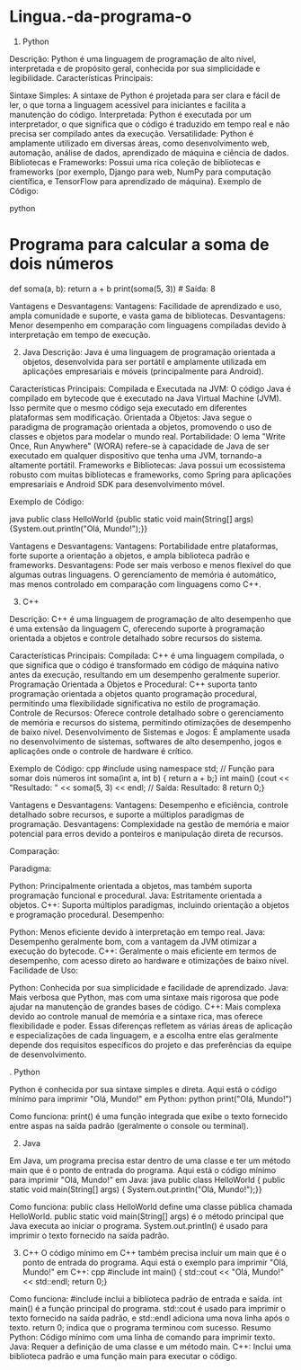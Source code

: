 # Lingua.-da-programa-o

1. Python

Descrição:
Python é uma linguagem de programação de alto nível, interpretada e de propósito geral, conhecida por sua simplicidade e legibilidade.
Características Principais:

Sintaxe Simples: A sintaxe de Python é projetada para ser clara e fácil de ler, o que torna a linguagem acessível para iniciantes e facilita a manutenção do código.
Interpretada: Python é executada por um interpretador, o que significa que o código é traduzido em tempo real e não precisa ser compilado antes da execução.
Versatilidade: Python é amplamente utilizado em diversas áreas, como desenvolvimento web, automação, análise de dados, aprendizado de máquina e ciência de dados.
Bibliotecas e Frameworks: Possui uma rica coleção de bibliotecas e frameworks (por exemplo, Django para web, NumPy para computação científica, e TensorFlow para aprendizado de máquina).
Exemplo de Código:

python
# Programa para calcular a soma de dois números
def soma(a, b):
    return a + b
print(soma(5, 3))  # Saída: 8

Vantagens e Desvantagens:
Vantagens: Facilidade de aprendizado e uso, ampla comunidade e suporte, e vasta gama de bibliotecas.
Desvantagens: Menor desempenho em comparação com linguagens compiladas devido à interpretação em tempo de execução.

2. Java
Descrição:
Java é uma linguagem de programação orientada a objetos, desenvolvida para ser portátil e amplamente utilizada em aplicações empresariais e móveis (principalmente para Android).

Características Principais:
Compilada e Executada na JVM: O código Java é compilado em bytecode que é executado na Java Virtual Machine (JVM). Isso permite que o mesmo código seja executado em diferentes plataformas sem modificação.
Orientada a Objetos: Java segue o paradigma de programação orientada a objetos, promovendo o uso de classes e objetos para modelar o mundo real.
Portabilidade: O lema "Write Once, Run Anywhere" (WORA) refere-se à capacidade de Java de ser executado em qualquer dispositivo que tenha uma JVM, tornando-a altamente portátil.
Frameworks e Bibliotecas: Java possui um ecossistema robusto com muitas bibliotecas e frameworks, como Spring para aplicações empresariais e Android SDK para desenvolvimento móvel.

Exemplo de Código:

java
public class HelloWorld {public static void main(String[] args) {System.out.println("Olá, Mundo!");}}

Vantagens e Desvantagens:
Vantagens: Portabilidade entre plataformas, forte suporte a orientação a objetos, e ampla biblioteca padrão e frameworks.
Desvantagens: Pode ser mais verboso e menos flexível do que algumas outras linguagens. O gerenciamento de memória é automático, mas menos controlado em comparação com linguagens como C++.

3. C++
   
Descrição:
C++ é uma linguagem de programação de alto desempenho que é uma extensão da linguagem C, oferecendo suporte à programação orientada a objetos e controle detalhado sobre recursos do sistema.

Características Principais:
Compilada: C++ é uma linguagem compilada, o que significa que o código é transformado em código de máquina nativo antes da execução, resultando em um desempenho geralmente superior.
Programação Orientada a Objetos e Procedural: C++ suporta tanto programação orientada a objetos quanto programação procedural, permitindo uma flexibilidade significativa no estilo de programação.
Controle de Recursos: Oferece controle detalhado sobre o gerenciamento de memória e recursos do sistema, permitindo otimizações de desempenho de baixo nível.
Desenvolvimento de Sistemas e Jogos: É amplamente usada no desenvolvimento de sistemas, softwares de alto desempenho, jogos e aplicações onde o controle de hardware é crítico.

Exemplo de Código:
cpp
#include <iostream>
using namespace std;
// Função para somar dois números
int soma(int a, int b) {
    return a + b;}
int main() {cout << "Resultado: " << soma(5, 3) << endl;  // Saída: Resultado: 8
    return 0;}
    
Vantagens e Desvantagens:
Vantagens: Desempenho e eficiência, controle detalhado sobre recursos, e suporte a múltiplos paradigmas de programação.
Desvantagens: Complexidade na gestão de memória e maior potencial para erros devido a ponteiros e manipulação direta de recursos.

Comparação:

Paradigma:

Python: Principalmente orientada a objetos, mas também suporta programação funcional e procedural.
Java: Estritamente orientada a objetos.
C++: Suporta múltiplos paradigmas, incluindo orientação a objetos e programação procedural.
Desempenho:

Python: Menos eficiente devido à interpretação em tempo real.
Java: Desempenho geralmente bom, com a vantagem da JVM otimizar a execução do bytecode.
C++: Geralmente o mais eficiente em termos de desempenho, com acesso direto ao hardware e otimizações de baixo nível.
Facilidade de Uso:

Python: Conhecida por sua simplicidade e facilidade de aprendizado.
Java: Mais verbosa que Python, mas com uma sintaxe mais rigorosa que pode ajudar na manutenção de grandes bases de código.
C++: Mais complexa devido ao controle manual de memória e a sintaxe rica, mas oferece flexibilidade e poder.
Essas diferenças refletem as várias áreas de aplicação e especializações de cada linguagem, e a escolha entre elas geralmente depende dos requisitos específicos do projeto e das preferências da equipe de desenvolvimento.

. Python

Python é conhecida por sua sintaxe simples e direta. Aqui está o código mínimo para imprimir "Olá, Mundo!" em Python:
python
print("Olá, Mundo!")

Como funciona:
print() é uma função integrada que exibe o texto fornecido entre aspas na saída padrão (geralmente o console ou terminal).

2. Java
   
Em Java, um programa precisa estar dentro de uma classe e ter um método main que é o ponto de entrada do programa. Aqui está o código mínimo para imprimir "Olá, Mundo!" em Java:
java
public class HelloWorld {
    public static void main(String[] args) {
        System.out.println("Olá, Mundo!");}}

Como funciona:
public class HelloWorld define uma classe pública chamada HelloWorld.
public static void main(String[] args) é o método principal que Java executa ao iniciar o programa.
System.out.println() é usado para imprimir o texto fornecido na saída padrão.

3. C++
O código mínimo em C++ também precisa incluir um main que é o ponto de entrada do programa. Aqui está o exemplo para imprimir "Olá, Mundo!" em C++:
cpp
#include <iostream>
int main() {
    std::cout << "Olá, Mundo!" << std::endl;
    return 0;}
   
Como funciona:
#include <iostream> inclui a biblioteca padrão de entrada e saída.
int main() é a função principal do programa.
std::cout é usado para imprimir o texto fornecido na saída padrão, e std::endl adiciona uma nova linha após o texto.
return 0; indica que o programa terminou com sucesso.
Resumo
Python: Código mínimo com uma linha de comando para imprimir texto.
Java: Requer a definição de uma classe e um método main.
C++: Inclui uma biblioteca padrão e uma função main para executar o código.
